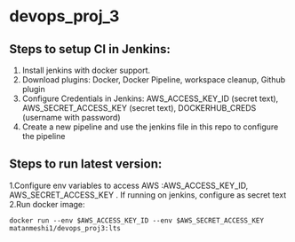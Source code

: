 # devops_proj_3

## Steps to setup CI in Jenkins:
1. Install jenkins with docker support.
2. Download plugins: Docker, Docker Pipeline, workspace cleanup, Github plugin
3. Configure Credentials in Jenkins: AWS_ACCESS_KEY_ID (secret text), AWS_SECRET_ACCESS_KEY (secret text), DOCKERHUB_CREDS (username with password)
4. Create a new pipeline and use the jenkins file in this repo to configure the pipeline


## Steps to run latest version:
1.Configure env variables to access AWS :AWS_ACCESS_KEY_ID, AWS_SECRET_ACCESS_KEY . If running on jenkins, configure as secret text
2.Run docker image:
```
docker run --env $AWS_ACCESS_KEY_ID --env $AWS_SECRET_ACCESS_KEY matanmeshi1/devops_proj3:lts
```

